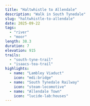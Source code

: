 ```yaml
---
title: "Haltwhistle to Allendale"
description: "Walk in South Tynedale"
slug: "haltwhistle-to-allendale"
date: 2025-09-22
tags:
  - "river"
  - "moor"
length: 38.3
duration: 7
elevation: 915
trails:
  - "south-tyne-trail"
  - "isaacs-tea-trail"
highlights:
  - name: "Lambley Viaduct"
    icon: "mdi:bridge"
  - name: "South Tynedale Railway"
    icon: "steam-locomotive"
  - name: "Allendale Town"
    icon: "lucide-lab:houses"
---
```

